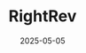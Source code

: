 ---  
layout: startup_page  
title: "RightRev"  
id: "rightrev.com"  
permalink: "/rightrevrightrev.com05052025/"  
website: "https://www.rightrev.com/"  
funding_round: "Series A"  
funding_amount: "$13M"  
investors: "Cheyenne Ventures, Innovius Capital, Norwest Venture Partners, Salesforce Ventures, Snowflake Ventures"  
about: "RightRev is a platform designed to automate revenue management, assisting businesses in streamlining, recognizing, reporting, analyzing, and complying with revenue standards. It combines revenue accounting expertise with modern software architecture to manage complex revenue scenarios. The platform offers native integration with Salesforce Revenue Cloud, aiming to deliver speed, accuracy, and intelligence to revenue teams."  
markets: "Fintech, AI, Software Development, Finance"  
hq: "Santa Clara, California, United States"  
founded_year: "2020"  
linkedin: "https://www.linkedin.com/company/rightrev"  
twitter: "https://twitter.com/RightRevInc"  
instagram: ""  
facebook: "https://www.facebook.com/rightrevinc"  
crunchbase: "https://www.crunchbase.com/organization/rightrev"  
pitchbook: "https://pitchbook.com/profiles/company/460055-08"  

date_display: "05-May-2025"  
date: "2025-05-05"

# SEO Optimization  
meta_title: "RightRev - Series A Funding ($13M)"  
meta_description: "RightRev, RightRev is a platform designed to automate revenue management, assisting businesses in streamlining, recognizing, reporting, analyzing, and complying..."  
meta_keywords: "RightRev, Fintech, AI, Software Development, Finance, Series A funding"  
canonical_url: "https://startup.projectstartups.com/rightrevrightrev.com05052025/"  
---